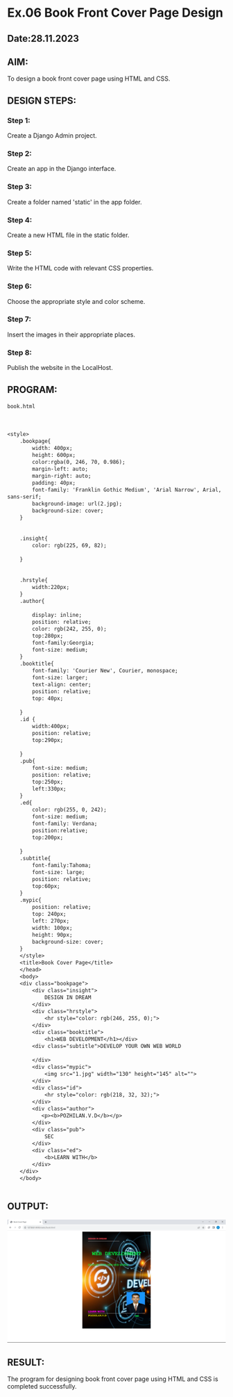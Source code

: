 # Ex.06 Book Front Cover Page Design
## Date:28.11.2023

## AIM:
To design a book front cover page using HTML and CSS.

## DESIGN STEPS:

### Step 1:
Create a Django Admin project.

### Step 2:
Create an app in the Django interface.

### Step 3:
Create a folder named 'static' in the app folder.

### Step 4:
Create a new HTML file in the static folder.

### Step 5:
Write the HTML code with relevant CSS properties.

### Step 6:
Choose the appropriate style and color scheme.

### Step 7:
Insert the images in their appropriate places.

### Step 8:
Publish the website in the LocalHost.

## PROGRAM:
```
book.html



<style>
    .bookpage{
        width: 400px;
        height: 600px;
        color:rgba(0, 246, 70, 0.986);
        margin-left: auto;
        margin-right: auto;
        padding: 40px;
        font-family: 'Franklin Gothic Medium', 'Arial Narrow', Arial, sans-serif;
        background-image: url(2.jpg);
        background-size: cover;
    }
        
    
    .insight{
        color: rgb(225, 69, 82);
    
    }
    
    
    .hrstyle{
        width:220px;
    }
    .author{
    
        display: inline;
        position: relative;
        color: rgb(242, 255, 0);
        top:280px;
        font-family:Georgia;
        font-size: medium;
    }
    .booktitle{
        font-family: 'Courier New', Courier, monospace;
        font-size: larger;
        text-align: center;
        position: relative;
        top: 40px;
    
    }
    .id {
        width:400px;
        position: relative;
        top:290px;
        
    }
    .pub{
        font-size: medium;
        position: relative;
        top:250px;
        left:330px;
    }
    .ed{
        color: rgb(255, 0, 242);
        font-size: medium;
        font-family: Verdana;
        position:relative;
        top:200px;
    
    }
    .subtitle{
        font-family:Tahoma;
        font-size: large;
        position: relative;
        top:60px;
    }
    .mypic{
        position: relative;
        top: 240px;
        left: 270px;
        width: 100px;
        height: 90px;
        background-size: cover;
    }
    </style>
    <title>Book Cover Page</title>
    </head>
    <body>
    <div class="bookpage">
        <div class="insight">
            DESIGN IN DREAM
        </div>
        <div class="hrstyle">
            <hr style="color: rgb(246, 255, 0);">
        </div>
        <div class="booktitle">
            <h1>WEB DEVELOPMENT</h1></div>
        <div class="subtitle">DEVELOP YOUR OWN WEB WORLD
             
        </div>
        <div class="mypic">
            <img src="1.jpg" width="130" height="145" alt="">
        </div>
        <div class="id">
            <hr style="color: rgb(218, 32, 32);">
        </div>
        <div class="author">
           <p><b>POZHILAN.V.D</b></p>
        </div>
        <div class="pub">
            SEC
        </div>
        <div class="ed">
            <b>LEARN WITH</b>
        </div>
    </div>
    </body>


```

## OUTPUT:
![Alt text](<Screenshot (99).png>)

## RESULT:
The program for designing book front cover page using HTML and CSS is completed successfully.
